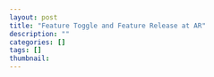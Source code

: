 ```yaml
---
layout: post
title: "Feature Toggle and Feature Release at AR"
description: ""
categories: []
tags: []
thumbnail: 
---
```


